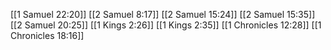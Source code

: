 [[1 Samuel 22:20]]
[[2 Samuel 8:17]]
[[2 Samuel 15:24]]
[[2 Samuel 15:35]]
[[2 Samuel 20:25]]
[[1 Kings 2:26]]
[[1 Kings 2:35]]
[[1 Chronicles 12:28]]
[[1 Chronicles 18:16]]
